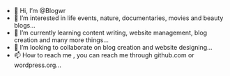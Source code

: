 - 👋 Hi, I’m @Blogwr
- 👀 I’m interested in life events, nature, documentaries, movies and beauty blogs...
- 🌱 I’m currently learning content writing, website management, blog creation and many more things...
- 💞️ I’m looking to collaborate on blog creation and website designing...
- 📫 How to reach me , you can reach me through github.com or wordpress.org...

<!---
Blogwr/Blogwr is a ✨ special ✨ repository because its `README.md` (this file) appears on your GitHub profile.
You can click the Preview link to take a look at your changes.
--->
